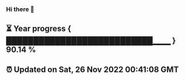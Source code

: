 ### Hi there 👋
⏳ Year progress { ███████████████████████████▁▁▁ } 90.14 %
---
⏰ Updated on Sat, 26 Nov 2022 00:41:08 GMT
---
